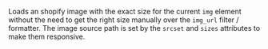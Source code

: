 Loads an shopify image with the exact size for the current `img` element without the need to get the right size manually over the `img_url` filter / formatter. The image source path is set by the `srcset` and `sizes` attributes to make them responsive.